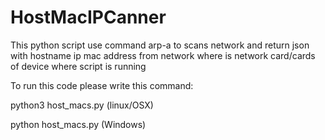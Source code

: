 # HostMacIPCanner
This python script use command arp-a to scans network and return json with hostname ip mac address from network where is network card/cards of device where script is running

To run this code please write this command:

python3 host_macs.py (linux/OSX)

python host_macs.py (Windows)
